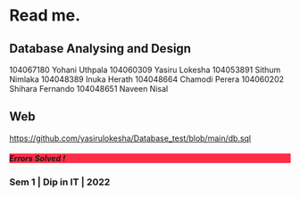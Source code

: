 <h1>Read me.</h1>

<h2>Database Analysing and Design</h2>

104067180  Yohani Uthpala
104060309  Yasiru  Lokesha
104053891  Sithum Nimlaka
104048389  Inuka Herath
104048664  Chamodi Perera
104060202  Shihara Fernando
104048651  Naveen Nisal

<h2>Web</h2>

https://github.com/yasirulokesha/Database_test/blob/main/db.sql

<h5 style="background-color:rgb(255, 46, 71);">Errors Solved ! </h5>
<h3>
Sem 1 | Dip in IT | 2022
</h3>
